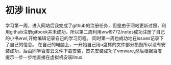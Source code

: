 # 初涉 linux
   
学习第一周，进入网站后我完成了github的注册任务，但是由于网站更新过慢，利用github注册gitbook并未成功，所以第二周利用wwl9772/notes成功注册了自己的小书wwl,开始编辑记录自己的学习历程。
同时第一周也成功地在issues记录下了自己的信息。
在自己的电脑上，一开始自己用u盘拷的文件部分损毁所以没有安装成功，后由同学百度云文件下载安装，首先安装成功了vmware,然后根据百度提示一步一步地直接在虚拟机安装linux. 